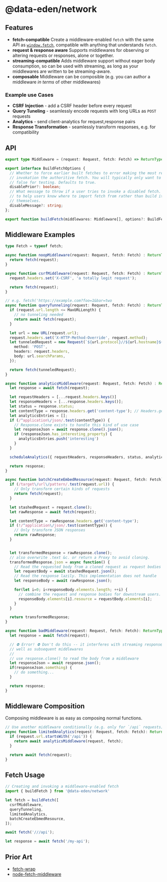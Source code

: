 # @data-eden/network

## Features

* **fetch-compatible** Create a middleware-enabled `fetch` with the same API as [`window.fetch`](https://developer.mozilla.org/en-US/docs/Web/API/Fetch_API), compatible with anything that understands `fetch`.
* **request & response aware** Supports middlewares for observing or altering requests or responses, alone or together.
* **streaming-compatible** Adds middleware support without eager body consumption, so can be used with streaming, as long as your middlewares are written to be streaming-aware.
* **composable** Middleware can be composible (e.g. you can author a middleware _in terms_ of other middlewares)

### Example use Cases

* **CSRF Injection** - add a CSRF header before every request
* **Query Tuneling** - seamlessly encode requests with long URLs as `POST` requests
* **Analytics** - send client-analytics for request,response pairs
* **Response Transformation** - seamlessly transform responses, e.g. for compatibility

## API

```typescript
export type Middleware = (request: Request, fetch: Fetch) => ReturnType<Fetch>;

export interface BuildFetchOptions {
  // Whether to force earlier built fetches to error making the most recent //
  // invokation the authoritive fetch. You will typically only want to set this to
  // false for testing. Defaults to true.
  disablePrior?: boolean;
  // What message to throw if a user tries to invoke a disabled fetch. Useful
  // to help users know where to import fetch from rather than build it //
  // themselves.
  disableMessage?: string;
};

export function buildFetch(middlewares: Middleware[], options?: BuildFetchOptions): typeof fetch;
```

## Middleware Examples

```typescript
type Fetch = typeof fetch;

async function noopMiddleware(request: Request, fetch: Fetch) : ReturnType<Fetch> {
  return fetch(request);
}

async function csrfMiddleware(request: Request, fetch: Fetch) : ReturnType<Fetch> {
  request.headers.set('X-CSRF', 'a totally legit request');

  return fetch(request);
}

// e.g. fetch('https://example.com?foo=1&bar=two
async function queryTunneling(request: Request, fetch: Fetch) : ReturnType<Fetch> {
  if (request.url.length <= MaxURLLength) {
    // no tunneling needed
    return await fetch(request);
  }

  let url = new URL(request.url);
  request.headers.set('X-HTTP-Method-Override', request.method);
  let tunneledRequest = new Request(`${url.protocol}//${url.hostname}${url.pathname}`, {
    method: 'POST',
    headers: request.headers,
    body: url.searchParams,
  });

  return fetch(tunneledRequest);
}

async function analyticsMiddleware(request: Request, fetch: Fetch) : ReturnType<Fetch> {
  let response = await fetch(request);

  let requestHeaders = [...request.headers.keys()]
  let responseHeaders = [...response.headers.keys()];
  let status = response.status;
  let contentType = response.headers.get('content-type'); // Headers.get is case-insensitive
  let analyticsEntries = [];
  if (/^application\/json/.test(contentType)) {
    // Response.clone exists to handle this kind of use case
    let responseJson = await response.clone().json();
    if (responseJson.has_interesting_property) {
      analyticsEntries.push('interesting')
    }
  }

  scheduleAnalytics({ requestHeaders, responseHeaders, status, analyticsEntries });

  return response;
}

async function batchCreateEmbedResource(request: Request, fetch: Fetch) : ReturnType<Fetch> {
  if (/target\/url\/pattern/.test(request.url)) {
    // Only transform certain kinds of requests
    return fetch(request);
  }

  let stashedRequest = request.clone();
  let rawResponse = await fetch(request);

  let contentType = rawResponse.headers.get('content-type');
  if (!/^application\/json/.test(contentType)) {
    // Only transform JSON responses
    return rawResponse;
  }


  let transformedResponse = rawResponse.clone();
  // also overwrite .text &c. or return a Proxy to avoid cloning.
  transformedResponse.json = async function() {
    // Read the requested body from a cloned request as request bodies can only be read once
    let requestBody = await stashedRequest.json();
    // Read the response lazily. This implementation does not handle 
    let responseBody = await rawResponse.json();

    for(let i=0; i<responseBody.elements.length; ++i) {
      // combine the request and response bodies for downstream users.
      responseBody.elements[i].resource = requestBody.elements[i];
    }
  }

  return transformedResponse;
}

async function badMiddleware(request: Request, fetch: Fetch): ReturnType<Fetch> {
  let response = await fetch(request);

  // ⛔ Error! ⛔ Don't do this -- it interferes with streaming responses as
  // well as subsequent middlewares
  //
  // use response.clone() to read the body from a middleware
  let responseJson = await response.json();
  if(responseJson.something) {
    // do something...
  }

  return response;
}
```

## Middleware Composition

Composing middleware is as easy as composing normal functions.

```typescript
// Use another middleware conditionally (e.g. only for `/api` requests)
async function limitedAnalytics(request: Request, fetch: Fetch): ReturnType<Fetch> {
  if (request.url.startsWith('/api')) {
    return await analyticsMiddleware(request, fetch);
  }

  return await fetch(request);
}
```

## Fetch Usage

```typescript
// Creating and invoking a middleware-enabled fetch
import { buildFetch } from '@data-eden/network'

let fetch = buildFetch([
  csrfMiddleware,
  queryTunneling,
  limitedAnalytics,
  batchCreateEbmedResource,
]);

await fetch('///api');

let response = await fetch('/my-api');
```

## Prior Art

* [fetch-wrap](https://github.com/benjamine/fetch-wrap)
* [node-fetch-middleware](https://github.com/lev-kuznetsov/node-fetch-middleware)
